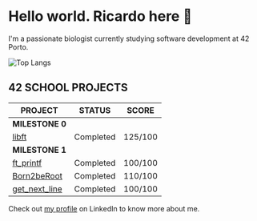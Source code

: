 # Hello world. Ricardo here 👋
I'm a passionate biologist currently studying software development at 42 Porto.

![Top Langs](https://github-readme-stats.vercel.app/api/top-langs/?username=ricvrdv&layout=compact&theme=merko)

## 42 SCHOOL PROJECTS
| PROJECT                                                   | STATUS    | SCORE   |
| --------------------------------------------------------- | --------- | ------- |
| **MILESTONE 0**                                           |           |         |
| [libft](https://github.com/ricvrdv/libft)                 | Completed | 125/100 |
| **MILESTONE 1**                                           |           |         |
| [ft_printf](https://github.com/ricvrdv/ft_printf)         | Completed | 100/100 |
| [Born2beRoot](https://github.com/ricvrdv/Born2beRoot)     | Completed | 110/100 |
| [get_next_line](https://github.com/ricvrdv/get_next_line) | Completed | 100/100 |

Check out [my profile](https://www.linkedin.com/in/ricardo-costa-garcia/) on LinkedIn to know more about me.
